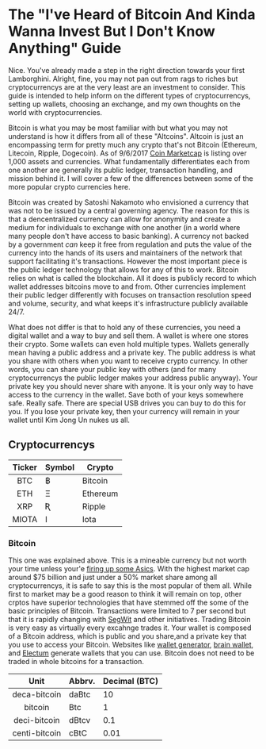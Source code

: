 # The "I've Heard of Bitcoin And Kinda Wanna Invest But I Don't Know Anything" Guide

Nice. You've already made a step in the right direction towards your first Lamborghini. Alright, fine, you may not pan out from rags to riches but cryptocurrencys are at the very least are an investment to consider. This guide is intended to help inform on the different types of cryptocurrencys, setting up wallets, choosing an exchange, and my own thoughts on the world with cryptocurrencies.

Bitcoin is what you may be most familiar with but what you may not understand is how it differs from all of these "Altcoins". Altcoin is just an encompassing term for pretty much any crypto that's not Bitcoin (Ethereum, Litecoin, Ripple, Dogecoin). As of 9/6/2017 [Coin Marketcap](https://coinmarketcap.com/all/views/all/) is listing over 1,000 assets and currencies. What fundamentally differentiates each from one another are generally its public ledger, transaction handling, and mission behind it. I will cover a few of the differences between some of the more popular crypto currencies here.

Bitcoin was created by Satoshi Nakamoto who envisioned a currency that was not to be issued by a central governing agency. The reason for this is that a dencentralized currency can allow for anonymity and create a medium for individuals to exchange with one another (in a world where many people don't have access to basic banking). A currency not backed by a government *can* keep it free from regulation and puts the value of the currency into the hands of its users and maintainers of the network that support facilitating it's transactions. However the most important piece is the public ledger technology that allows for any of this to work. Bitcoin relies on what is called the blockchain. All it does is publicly record to which wallet addresses bitcoins move to and from. Other currencies implement their public ledger differently with focuses on transaction resolution speed and volume, security, and what keeps it's infrastructure publicly available 24/7.

What does not differ is that to hold any of these currencies, you need a digital wallet and a way to buy and sell them. A wallet is where one stores their crypto. Some wallets can even hold multiple types. Wallets generally mean having a public address and a private key. The public address is what you share with others when you want to receive crypto currency. In other words, you can share your public key with others (and for many cryptocurrencys the public ledger makes your address public anyway). Your private key you should never share with anyone. It is your only way to have access to the currency in the wallet. Save both of your keys somewhere safe. Really safe. There are special USB drives you can buy to do this for you. If you lose your private key, then your currency will remain in your wallet until Kim Jong Un nukes us all.


## Cryptocurrencys
| Ticker | Symbol | Crypto   |
|:------:|--------|----------|
| BTC    | ฿      | Bitcoin  |
| ETH    | Ξ      | Ethereum | 
| XRP    | Ʀ      | Ripple   |
| MIOTA  | I      | Iota     |



### Bitcoin
This one was explained above. This is a mineable currency but not worth your time unless your'e [firing up some Asics](https://en.wikipedia.org/wiki/Application-specific_integrated_circuit). With the highest market cap around $75 billion and just under a 50% market share among all cryptocurrencys, it is safe to say this is the most popular of them all. While first to market may be a good reason to think it will remain on top, other crptos have superior technologies that have stemmed off the some of the basic principles of Bitcoin. Transactions were limited to 7 per second but that it is rapidly changing with [SegWit](http://www.investopedia.com/terms/s/segwit-segregated-witness.asp) and other initiatives. Trading Bitcoin is very easy as virtually every excahnge trades it. Your wallet is composed of a Bitcoin address, which is public and you share,and a private key that you use to access your Bitcoin. Websites like [wallet generator](https://walletgenerator.net/), [brain wallet](https://brainwallet.io/), and [Electum](https://electrum.org/#home) generate wallets that you can use. Bitcoin does not need to be traded in whole bitcoins for a transaction. 



| Unit          | Abbrv.| Decimal (BTC) |
|:-------------:|-------|---------------|
| deca-bitcoin  | daBtc | 10            |
| bitcoin       | Btc   | 1             |
| deci-bitcoin  | dBtcv | 0.1           |
| centi-bitcoin | cBtC  | 0.01          |


